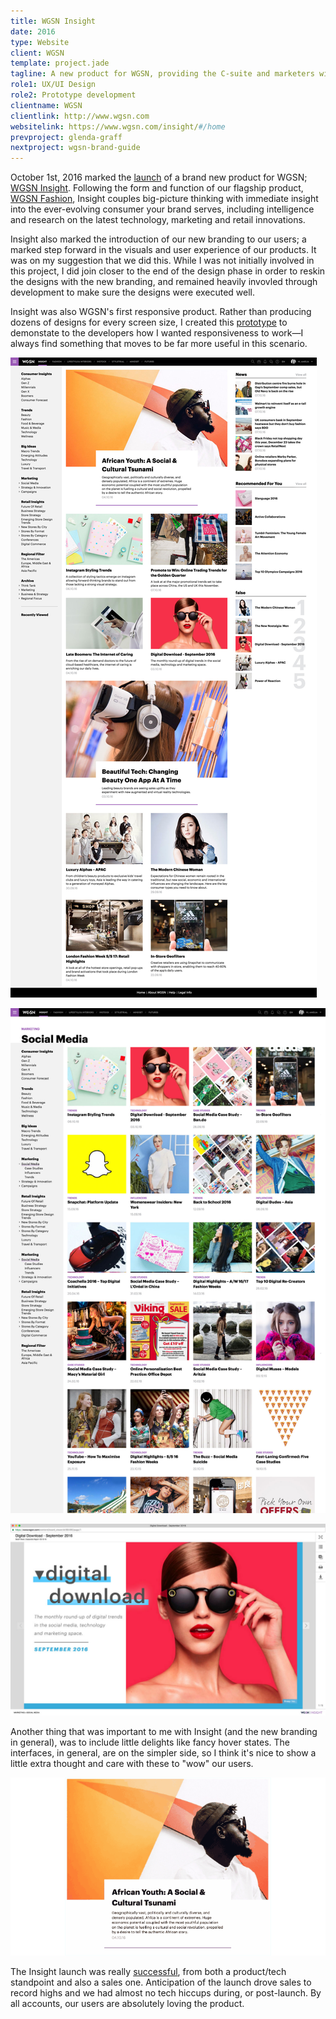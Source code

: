 ```yaml
---
title: WGSN Insight
date: 2016
type: Website
client: WGSN
template: project.jade
tagline: A new product for WGSN, providing the C-suite and marketers with high-level information on future trends.
role1: UX/UI Design
role2: Prototype development
clientname: WGSN
clientlink: http://www.wgsn.com
websitelink: https://www.wgsn.com/insight/#/home
prevproject: glenda-graff
nextproject: wgsn-brand-guide
---
```


October 1st, 2016 marked the <a href="https://www.wgsn.com/en/article/wgsn-launches-wgsn-insight-consumer-market-intelligence-product/?lang=en" target="_blank" class="link-highlight">launch</a> of a brand new product for WGSN; <a href="https://www.wgsn.com/en/products/insight/" target="_blank" class="link-highlight">WGSN Insight</a>. Following the form and function of our flagship product, <a href="https://www.wgsn.com/en/products/fashion/" target="_blank" class="link-highlight">WGSN Fashion</a>,  Insight couples big-picture thinking with immediate insight into the ever-evolving consumer your brand serves, including intelligence and research on the latest technology, marketing and retail innovations.

Insight also marked the introduction of our new branding to our users; a marked step forward in the visuals and user experience of our products. It was on my suggestion that we did this. While I was not initially involved in this project, I did join closer to the end of the design phase in order to reskin the designs with the new branding, and remained heavily invovled through development to make sure the designs were executed well.

Insight was also WGSN's first responsive product. Rather than producing dozens of designs for every screen size, I created this <a href="http://wgsn-think-tank.amelia-lewis.com/" target="_blank" class="link-highlight">prototype</a> to demonstate to the developers how I wanted responsiveness to work&mdash;I always find something that moves to be far more useful in this scenario.

![WGSN Insight](wgsn-insight-1.jpg "WGSN Insight")

![WGSN Insight](wgsn-insight-2.jpg "WGSN Insight")

![WGSN Insight](wgsn-insight-3.jpg "WGSN Insight")

Another thing that was important to me with Insight (and the new branding in general), was to include little delights like fancy hover states. The interfaces, in general, are on the simpler side, so I think it's nice to show a little extra thought and care with these to "wow" our users.

![WGSN Insight](wgsn-insight-4.gif "WGSN Insight")

The Insight launch was really <a href="https://www.wgsn.com/blogs/5-reasons-why-you-will-love-wgsn-insight/" target="_blank" class="link-highlight">successful</a>, from both a product/tech standpoint and also a sales one. Anticipation of the launch drove sales to record highs and we had almost no tech hiccups during, or post-launch. By all accounts, our users are absolutely loving the product.